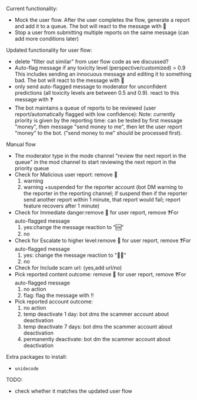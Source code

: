 Current functionality:
- Mock the user flow. After the user completes the flow, generate a report and add it to a queue. The bot will react to the message with 🛑
- Stop a user from submitting multiple reports on the same message  (can add more conditions later)

Updated functionality for user flow:
- delete "filter out similar" from user flow code as we discussed? 
- Auto-flag message if any toxicity level (perspective/customized) > 0.9 This includes sending an innocuous message and editing it to something bad. 
  The bot will react to the message with 🤬
- only send auto-flagged message to moderator for unconfident predictions (all toxicity levels are between 0.5 and 0.9). react to this message with ❓
- The bot maintains a queue of reports to be reviewed (user report/automatically flagged with low confidence):
  Note: currently priority is given by the reporting time: can be tested by first message "money", 
  then message "send money to me", then let the user report "money" to the bot. ("send money to me" should be processed first).

Manual flow
- The moderator type in the mode channel "review the next report in the queue" in the mod channel to start reviewing the next report in the priority queue
- Check for Malicious user report: remove 🛑
  1) warning 
  2) warning +suspended for the reporter account
  (bot DM warning to the reporter in the reporting channel; 
   if suspend then if the reporter send another report within 1 minute, 
     that report would fail; report feature recovers after 1 minute)
- Check for Immediate danger:remove 🛑 for user report, remove ❓For auto-flagged message
  1) yes:change the message reaction to "🆘"
  2) no
- Check for Escalate to higher level:remove 🛑 for user report, remove ❓For auto-flagged message
  1) yes: change the message reaction to "👨‍💼"
  2) no
- Check for Include scam url: (yes,add url/no)
- Pick reported content outcome: remove 🛑 for user report, remove ❓For auto-flagged message
  1) no action
  2) flag: flag the message with ‼
- Pick reported account outcome: 
  1) no action
  2) temp deactivate 1 day: bot dms the scammer account about deactivation
  3) temp deactivate 7 days: bot dms the scammer account about deactivation
  4) permanently deactivate: bot dm the scammer account about deactivation


  

Extra packages to install:
- `unidecode`
  
TODO:
- check whether it matches the updated user flow